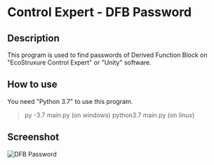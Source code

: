 # Control Expert - DFB Password

## Description
This program is used to find passwords of Derived Function Block on "EcoStruxure Control Expert" or "Unity" software.

## How to use
You need "Python 3.7" to use this program.  

>py -3.7 main.py (on windows)
>python3.7 main.py (on linux)

## Screenshot
![DFB Password](https://raw.githubusercontent.com/Bernardo59/ControlExpertDFBPassword_Window/master/assets/EcoStruxureDFBPassword.PNG)
